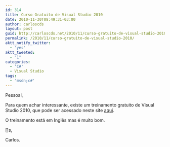 ```yaml
---
id: 314
title: Curso Gratuito de Visual Studio 2010
date: 2010-11-30T08:49:31-03:00
author: carloscds
layout: post
guid: http://carloscds.net/2010/11/curso-gratuito-de-visual-studio-2010/
permalink: /2010/11/curso-gratuito-de-visual-studio-2010/
aktt_notify_twitter:
  - 'yes'
aktt_tweeted:
  - "1"
categories:
  - 'C#'
  - Visual Studio
tags:
  - 'msdn;c#'
---
```

Pessoal,

Para quem achar interessante, existe um treinamento gratuito de Visual Studio 2010, que pode ser acessado neste site [aqui](http://www.learndevnow.com/VS2010).

O treinamento está em Inglês mas é muito bom.

[]s,

Carlos.